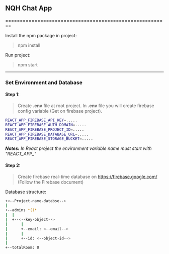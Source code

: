 ## NQH Chat App

========================================================

Install the npm package in project:
> npm install

Run project:
> npm start

--------------------------------------------------------
### Set Environment and Database

#### Step 1:


> Create **.env** file at root project.
> In **.env** file you will create firebase config variable (Get on firebase project).
```bash
REACT_APP_FIREBASE_API_KEY=.....
REACT_APP_FIREBASE_AUTH_DOMAIN=.....
REACT_APP_FIREBASE_PROJECT_ID=.....
REACT_APP_FIREBASE_DATABASE_URL=.....
REACT_APP_FIREBASE_STORAGE_BUCKET=.....
```
***Notes:*** *In React project the environment variable name must start with "REACT_APP_"*


#### Step 2:

>
> Create firebase real-time database on https://firebase.google.com/ (Follow the Firebase document)
>

Database structure:
```bash
+<--Project-name-databse-->
|
+--admins *()*
|  |
|  +--<--key-object-->
|      |
|      +--email: <--email-->
|      |
|      +--id: <--object-id-->
|
+--totalRoom: 0
```